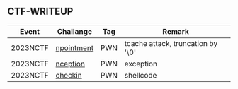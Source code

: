 
## CTF-WRITEUP


|  Event  |  Challange  | Tag  |  Remark  |
|  ----  | ----  |  ----  |  ----  |
| 2023NCTF | [npointment](2023nctf/pwn/npointment) | PWN | tcache attack, truncation by '\0' |
| 2023NCTF | [nception](2023nctf/pwn/nception) | PWN | exception |
| 2023NCTF | [checkin](2023nctf/pwn/checkin) | PWN | shellcode |
